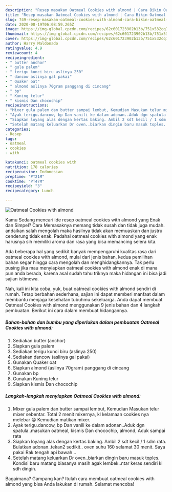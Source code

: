 ```yaml
---
description: "Resep masakan Oatmeal Cookies with almond | Cara Bikin Oatmeal Cookies with almond Yang Sedap"
title: "Resep masakan Oatmeal Cookies with almond | Cara Bikin Oatmeal Cookies with almond Yang Sedap"
slug: 749-resep-masakan-oatmeal-cookies-with-almond-cara-bikin-oatmeal-cookies-with-almond-yang-sedap
date: 2020-08-19T06:08:59.265Z
image: https://img-global.cpcdn.com/recipes/62c601723902b13b/751x532cq70/oatmeal-cookies-with-almond-foto-resep-utama.jpg
thumbnail: https://img-global.cpcdn.com/recipes/62c601723902b13b/751x532cq70/oatmeal-cookies-with-almond-foto-resep-utama.jpg
cover: https://img-global.cpcdn.com/recipes/62c601723902b13b/751x532cq70/oatmeal-cookies-with-almond-foto-resep-utama.jpg
author: Harry Maldonado
ratingvalue: 4.9
reviewcount: 4
recipeingredient:
- " butter anchor"
- " gula palem"
- " terigu kunci biru aslinya 250"
- " dancow aslinya gal pakai"
- " Quaker oat"
- " almond aslinya 70gram panggang di cincang"
- " bp"
- " Kuning telur"
- " kismis Dan chocochip"
recipeinstructions:
- "Mixer gula palem dan butter sampai lembut, Kemudian Masukan telur mixer sebentar. Total 2 menit mixernya, kl kelamaan cookies nya melebar 😁 Kemudian matikan mixer."
- "Ayak terigu.dancow, bp Dan vanili ke dalam adonan..Aduk dgn spatula..masukan oatmeal, kismis Dan chocochip, almond, Aduk sampai rata"
- "Siapkan loyang alas dengan kertas baking. Ambil 2 sdt kecil / 1 sdm rata. Bulatkan adonan..tekan2 sedikit.. oven suhu 160 selamat 30 menit. Saya pakai Rak tengah api bawah..."
- "Setelah matang keluarkan Dr oven..biarkan dingin baru masuk toples. Kondisi baru matang biasanya masih agak lembek..ntar keras sendiri kl sdh dingin."
categories:
- Resep
tags:
- oatmeal
- cookies
- with

katakunci: oatmeal cookies with 
nutrition: 178 calories
recipecuisine: Indonesian
preptime: "PT21M"
cooktime: "PT47M"
recipeyield: "3"
recipecategory: Lunch

---
```



![Oatmeal Cookies with almond](https://img-global.cpcdn.com/recipes/62c601723902b13b/751x532cq70/oatmeal-cookies-with-almond-foto-resep-utama.jpg)

Kamu Sedang mencari ide resep oatmeal cookies with almond yang Enak dan Simpel? Cara Memasaknya memang tidak susah dan tidak juga mudah. andaikan salah mengolah maka hasilnya tidak akan memuaskan dan justru cenderung tidak enak. Padahal oatmeal cookies with almond yang enak harusnya sih memiliki aroma dan rasa yang bisa memancing selera kita.



Ada beberapa hal yang sedikit banyak mempengaruhi kualitas rasa dari oatmeal cookies with almond, mulai dari jenis bahan, kedua pemilihan bahan segar hingga cara mengolah dan menghidangkannya. Tak perlu pusing jika mau menyiapkan oatmeal cookies with almond enak di mana pun anda berada, karena asal sudah tahu triknya maka hidangan ini bisa jadi sajian istimewa.


Nah, kali ini kita coba, yuk, buat oatmeal cookies with almond sendiri di rumah. Tetap berbahan sederhana, sajian ini dapat memberi manfaat dalam membantu menjaga kesehatan tubuhmu sekeluarga. Anda dapat membuat Oatmeal Cookies with almond menggunakan 9 jenis bahan dan 4 langkah pembuatan. Berikut ini cara dalam membuat hidangannya.

<!--inarticleads1-->

##### Bahan-bahan dan bumbu yang diperlukan dalam pembuatan Oatmeal Cookies with almond:

1. Sediakan  butter (anchor)
1. Siapkan  gula palem
1. Sediakan  terigu kunci biru (aslinya 250)
1. Sediakan  dancow (aslinya gal pakai)
1. Gunakan  Quaker oat
1. Siapkan  almond (aslinya 70gram) panggang di cincang
1. Gunakan  bp
1. Gunakan  Kuning telur
1. Siapkan  kismis Dan chocochip




<!--inarticleads2-->

##### Langkah-langkah menyiapkan Oatmeal Cookies with almond:

1. Mixer gula palem dan butter sampai lembut, Kemudian Masukan telur mixer sebentar. Total 2 menit mixernya, kl kelamaan cookies nya melebar 😁 Kemudian matikan mixer.
1. Ayak terigu.dancow, bp Dan vanili ke dalam adonan..Aduk dgn spatula..masukan oatmeal, kismis Dan chocochip, almond, Aduk sampai rata
1. Siapkan loyang alas dengan kertas baking. Ambil 2 sdt kecil / 1 sdm rata. Bulatkan adonan..tekan2 sedikit.. oven suhu 160 selamat 30 menit. Saya pakai Rak tengah api bawah...
1. Setelah matang keluarkan Dr oven..biarkan dingin baru masuk toples. Kondisi baru matang biasanya masih agak lembek..ntar keras sendiri kl sdh dingin.




Bagaimana? Gampang kan? Itulah cara membuat oatmeal cookies with almond yang bisa Anda lakukan di rumah. Selamat mencoba!
